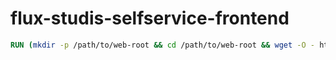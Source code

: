 # flux-studis-selfservice-frontend

```Dockerfile
RUN (mkdir -p /path/to/web-root && cd /path/to/web-root && wget -O - https://github.com/fluxfw/flux-studis-selfservice-frontend/releases/download/%version%/flux-studis-selfservice-frontend-%version%-build.tar.gz | tar -xz --strip-components=1)
```
